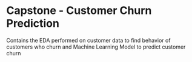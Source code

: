 # Capstone - Customer Churn Prediction
 Contains the EDA performed on customer data to find behavior of customers who churn and Machine Learning Model to predict customer churn
